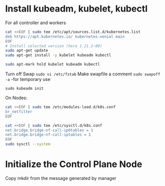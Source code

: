 # Install kubeadm, kubelet, kubectl
For all controller and workers

```bash
cat <<EOF | sudo tee /etc/apt/sources.list.d/kubernetes.list
deb https://apt.kubernetes.io/ kubernetes-xenial main
EOF
# Install selected version (here 1.21.2-00)
sudo apt-get update
sudo apt-get install -y kubelet kubeadm kubectl

sudo apt-mark hold kubelet kubeadm kubectl
```
Turn off Swap 
`sudo vi /etc/fstab`
Make swapfile a comment
`sudo swapoff -a` -for temporary use

`sudo kubeadm init`

On Nodes: 
```bash
cat <<EOF | sudo tee /etc/modules-load.d/k8s.conf
br_netfilter
EOF

cat <<EOF | sudo tee /etc/sysctl.d/k8s.conf
net.bridge.bridge-nf-call-ip6tables = 1
net.bridge.bridge-nf-call-iptables = 1
EOF
sudo sysctl --system
```

# Initialize the Control Plane Node

Copy mkdir from the message generated by manager
